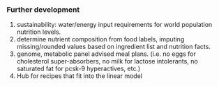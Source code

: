 ### Further development
1) sustainability: water/energy input requirements for world population nutrition levels.
2) determine nutrient composition from food labels, imputing missing/rounded values based on ingredient list and nutrition facts.
3) genome, metabolic panel advised meal plans. (i.e. no eggs for cholesterol super-absorbers, no milk for lactose intolerants, no saturated fat for pcsk-9 hyperactives, etc.)
4) Hub for recipes that fit into the linear model